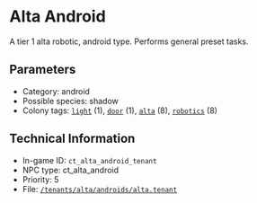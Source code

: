 # Alta Android

A tier 1 alta robotic, android type. Performs general preset tasks.

## Parameters

- Category: android
- Possible species: shadow
- Colony tags: [`light`](https://ceterai.github.io/MyEnternia/Wiki/Tags/Light) (1), [`door`](https://ceterai.github.io/MyEnternia/Wiki/Tags/Door) (1), [`alta`](https://ceterai.github.io/MyEnternia/Wiki/Tags/Alta) (8), [`robotics`](https://ceterai.github.io/MyEnternia/Wiki/Tags/Robotics) (8)

## Technical Information

- In-game ID: `ct_alta_android_tenant`
- NPC type: ct_alta_android
- Priority: 5
- File: [`/tenants/alta/androids/alta.tenant`](https://github.com/Ceterai/Enternia/blob/main/tenants/alta/androids/alta.tenant)
